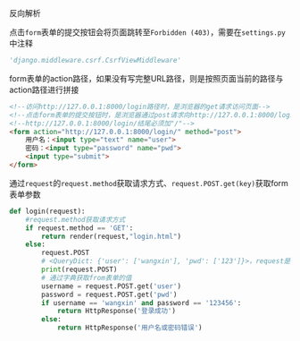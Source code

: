 反向解析

点击`form`表单的提交按钮会将页面跳转至`Forbidden (403)`，需要在`settings.py`中注释

```python
'django.middleware.csrf.CsrfViewMiddleware'
```



form表单的action路径，如果没有写完整URL路径，则是按照页面当前的路径与action路径进行拼接

```html
<!--访问http://127.0.0.1:8000/login路径时，是浏览器的get请求访问页面-->
<!--点击form表单的提交按钮时，是浏览器通过post请求向http://127.0.0.1:8000/login提交请求-->
<!--http://127.0.0.1:8000/login/结尾必须加"/"-->
<form action="http://127.0.0.1:8000/login/" method="post">
    用户名：<input type="text" name="user">
    密码：<input type="password" name="pwd">
    <input type="submit">
</form>
```



通过`request`的`request.method`获取请求方式、`request.POST.get(key)`获取form表单参数

```python
def login(request):
    #request.method获取请求方式
    if request.method == 'GET':
        return render(request,"login.html")
    else:
        request.POST
        # <QueryDict: {'user': ['wangxin'], 'pwd': ['123']}>，request是以字典形式展示的
        print(request.POST)
        # 通过字典获取from表单的值
        username = request.POST.get('user')
        password = request.POST.get('pwd')
        if username == 'wangxin' and password == '123456':
            return HttpResponse('登录成功')
        else:
            return HttpResponse('用户名或密码错误')
```


